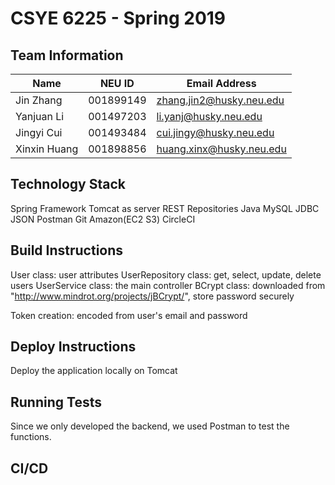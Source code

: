 # CSYE 6225 - Spring 2019

## Team Information

| Name | NEU ID | Email Address |
| --- | --- | --- |
|Jin Zhang|001899149|zhang.jin2@husky.neu.edu |
|Yanjuan Li|001497203|li.yanj@husky.neu.edu |
|Jingyi Cui|001493484|cui.jingy@husky.neu.edu |
|Xinxin Huang|001898856|huang.xinx@husky.neu.edu|

## Technology Stack
Spring Framework
Tomcat as server
REST Repositories
Java 
MySQL
JDBC
JSON
Postman
Git
Amazon(EC2 S3)
CircleCI

## Build Instructions
User class: user attributes
UserRepository class: get, select, update, delete users
UserService class: the main controller
BCrypt class: downloaded from "http://www.mindrot.org/projects/jBCrypt/", store password securely


Token creation: encoded from user's email and password

## Deploy Instructions
Deploy the application locally on Tomcat

## Running Tests
Since we only developed the backend, we used Postman to test the functions.

## CI/CD


